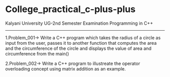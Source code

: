 # College_practical_c-plus-plus
Kalyani University
UG-2nd Semester Examination 
Programming in C++


-----------------------------------------------------------------------------------
1.Problem_001-> Write a C++ program which takes the radius of a circle as input from the user,
passes it to another function that computes the area and the circumference of the
circle and displays the value of area and circumference from the main()

2.Problem_002-> Write a C++ program to illustreate the operator overloading concept using matrix addition
as an example.
